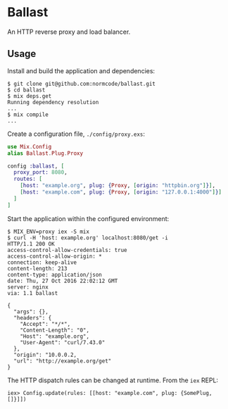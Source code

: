 # Ballast

An HTTP reverse proxy and load balancer.

## Usage ##

Install and build the application and dependencies:

    $ git clone git@github.com:normcode/ballast.git
    $ cd ballast
    $ mix deps.get
    Running dependency resolution
    ...
    $ mix compile
    ...

Create a configuration file, `./config/proxy.exs`:

```elixir
use Mix.Config
alias Ballast.Plug.Proxy

config :ballast, [
  proxy_port: 8080,
  routes: [
    [host: "example.org", plug: {Proxy, [origin: "httpbin.org"]}],
    [host: "example.com", plug: {Proxy, [origin: "127.0.0.1:4000"]}]
  ]
]
```

Start the application within the configured environment:

    $ MIX_ENV=proxy iex -S mix
    $ curl -H 'host: example.org' localhost:8080/get -i
    HTTP/1.1 200 OK
    access-control-allow-credentials: true
    access-control-allow-origin: *
    connection: keep-alive
    content-length: 213
    content-type: application/json
    date: Thu, 27 Oct 2016 22:02:12 GMT
    server: nginx
    via: 1.1 ballast

    {
      "args": {},
      "headers": {
        "Accept": "*/*",
        "Content-Length": "0",
        "Host": "example.org",
        "User-Agent": "curl/7.43.0"
      },
      "origin": "10.0.0.2,
      "url": "http://example.org/get"
    }

The HTTP dispatch rules can be changed at runtime. From the `iex` REPL:

    iex> Config.update(rules: [[host: "example.com", plug: {SomePlug, []}]])
